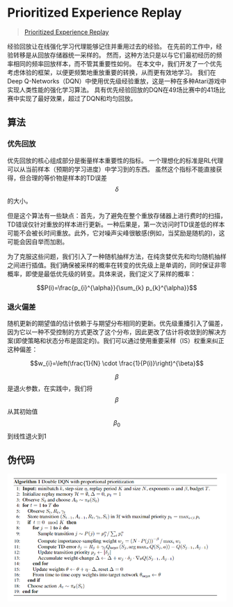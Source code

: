 # Prioritized Experience Replay

> [Prioritized Experience Replay](https://arxiv.org/pdf/1511.05952.pdf)

经验回放让在线强化学习代理能够记住并重用过去的经验。 在先前的工作中，经验转移是从回放存储器统一采样的。 然而，这种方法只是以与它们最初经历的频率相同的频率回放样本，而不管其重要性如何。 在本文中，我们开发了一个优先考虑体验的框架，以便更频繁地重放重要的转换，从而更有效地学习。 我们在Deep Q-Networks（DQN）中使用优先级经验重放，这是一种在多种Atari游戏中实现人类性能的强化学习算法。 具有优先经验回放的DQN在49场比赛中的41场比赛中实现了最好效果，超过了DQN和均匀回放。

## 算法

### 优先回放

优先回放的核心组成部分是衡量样本重要性的指标。 一个理想化的标准是RL代理可以从当前样本（预期的学习进度）中学习到的东西。 虽然这个指标不能直接获得，但合理的等价物是样本的TD误差 $$δ$$ 的大小。

但是这个算法有一些缺点：首先，为了避免在整个重放存储器上进行费时的扫描，TD错误仅针对重放的样本进行更新。一种后果是，第一次访问时TD误差低的样本可能不会被长时间重放。此外，它对噪声尖峰很敏感\(例如，当奖励是随机的\)，这可能会因自举而加剧。

为了克服这些问题，我们引入了一种随机抽样方法，在纯贪婪优先和均匀随机抽样之间进行插值。我们确保被采样的概率在转变的优先级上是单调的，同时保证非零概率，即使是最低优先级的转变。具体来说，我们定义了采样的概率：

$$P(i)=\frac{p_{i}^{\alpha}}{\sum_{k} p_{k}^{\alpha}}$$

### 退火偏差

随机更新的期望值的估计依赖于与期望分布相同的更新。优先级重播引入了偏差，因为它以一种不受控制的方式更改了这个分布，因此更改了估计将收敛到的解决方案\(即使策略和状态分布是固定的\)。我们可以通过使用重要采样（IS）权重来纠正这种偏差：

$$w_{i}=\left(\frac{1}{N} \cdot \frac{1}{P(i)}\right)^{\beta}$$

$$\beta$$是退火参数，在实践中，我们将$$\beta$$从其初始值$$\beta_0$$到线性退火到1

## 伪代码

![](../../.gitbook/assets/image-75.png)

